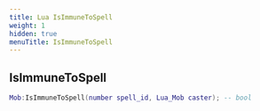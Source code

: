 ```yaml
---
title: Lua IsImmuneToSpell
weight: 1
hidden: true
menuTitle: IsImmuneToSpell
---
```

## IsImmuneToSpell
```lua
Mob:IsImmuneToSpell(number spell_id, Lua_Mob caster); -- bool
```